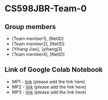 # CS598JBR-Team-0

## Group members
- [Team member1], [NetID]
- [Team member2], [NetID]
- [Yihang Jiao], [yihangj3]
- [Team member4], [NetID]

## Link of Google Colab Notebook
- MP1 - [link](URL) (please add the link here)
- MP2 - [link](URL) (please add the link here)
- MP3 - [link](URL) (please add the link here)
